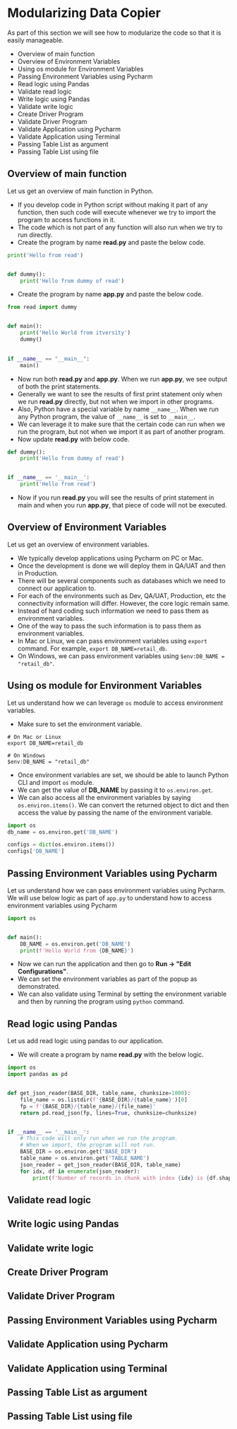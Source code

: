 # Modularizing Data Copier

As part of this section we will see how to modularize the code so that it is easily manageable.

* Overview of main function
* Overview of Environment Variables
* Using os module for Environment Variables
* Passing Environment Variables using Pycharm
* Read logic using Pandas
* Validate read logic
* Write logic using Pandas
* Validate write logic
* Create Driver Program
* Validate Driver Program
* Validate Application using Pycharm
* Validate Application using Terminal
* Passing Table List as argument
* Passing Table List using file

## Overview of main function

Let us get an overview of main function in Python.
* If you develop code in Python script without making it part of any function, then such code will execute whenever we try to import the program to access functions in it.
* The code which is not part of any function will also run when we try to run directly.
* Create the program by name **read.py** and paste the below code.

```python
print('Hello from read')


def dummy():
    print('Hello from dummy of read')
```

* Create the program by name **app.py** and paste the below code.

```python
from read import dummy


def main():
    print('Hello World from itversity')
    dummy()
    

if __name__ == "__main__":
    main()
```

* Now run both **read.py** and **app.py**. When we run **app.py**, we see output of both the print statements.
* Generally we want to see the results of first print statement only when we run **read.py** directly, but not when we import in other programs.
* Also, Python have a special variable by name `__name__`. When we run any Python program, the value of `__name__` is set to `__main__`.
* We can leverage it to make sure that the certain code can run when we run the program, but not when we import it as part of another program.
* Now update **read.py** with below code.

```python
def dummy():
    print('Hello from dummy of read')


if __name__ == '__main__':
    print('Hello from read')
```

* Now if you run **read.py** you will see the results of print statement in main and when you run **app.py**, that piece of code will not be executed.

## Overview of Environment Variables

Let us get an overview of environment variables. 
* We typically develop applications using Pycharm on PC or Mac.
* Once the development is done we will deploy them in QA/UAT and then in Production.
* There will be several components such as databases which we need to connect our application to.
* For each of the environments such as Dev, QA/UAT, Production, etc the connectivity information will differ. However, the core logic remain same.
* Instead of hard coding such information we need to pass them as environment variables.
* One of the way to pass the such information is to pass them as environment variables.
* In Mac or Linux, we can pass environment variables using `export` command. For example, `export DB_NAME=retail_db`.
* On Windows, we can pass environment variables using `$env:DB_NAME = "retail_db"`.

## Using os module for Environment Variables

Let us understand how we can leverage `os` module to access environment variables.

* Make sure to set the environment variable.

```shell
# On Mac or Linux
export DB_NAME=retail_db

# On Windows
$env:DB_NAME = "retail_db"
```
* Once environment variables are set, we should be able to launch Python CLI and import `os` module.
* We can get the value of **DB_NAME** by passing it to `os.environ.get`.
* We can also access all the environment variables by saying `os.environ.items()`. We can convert the returned object to dict and then access the value by passing the name of the environment variable.

```python
import os
db_name = os.environ.get('DB_NAME')

configs = dict(os.environ.items())
configs['DB_NAME']
```

## Passing Environment Variables using Pycharm

Let us understand how we can pass environment variables using Pycharm. We will use below logic as part of `app.py` to understand how to access environment variables using Pycharm

```python
import os


def main():
    DB_NAME = os.environ.get('DB_NAME')
    print(f'Hello World from {DB_NAME}')
```

* Now we can run the application and then go to **Run -> "Edit Configurations"**.
* We can set the environment variables as part of the popup as demonstrated.
* We can also validate using Terminal by setting the environment variable and then by running the program using `python` command.

## Read logic using Pandas

Let us add read logic using pandas to our application.
* We will create a program by name **read.py** with the below logic.

```python
import os
import pandas as pd


def get_json_reader(BASE_DIR, table_name, chunksize=1000):
    file_name = os.listdir(f'{BASE_DIR}/{table_name}')[0]
    fp = f'{BASE_DIR}/{table_name}/{file_name}'
    return pd.read_json(fp, lines=True, chunksize=chunksize)


if __name__ == '__main__':
    # This code will only run when we run the program.
    # When we import, the program will not run.
    BASE_DIR = os.environ.get('BASE_DIR')
    table_name = os.environ.get('TABLE_NAME')
    json_reader = get_json_reader(BASE_DIR, table_name)
    for idx, df in enumerate(json_reader):
        print(f'Number of records in chunk with index {idx} is {df.shape[0]}')
```

## Validate read logic


## Write logic using Pandas


## Validate write logic
## Create Driver Program
## Validate Driver Program
## Passing Environment Variables using Pycharm
## Validate Application using Pycharm
## Validate Application using Terminal
## Passing Table List as argument
## Passing Table List using file

